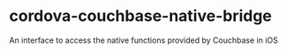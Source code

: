 # cordova-couchbase-native-bridge
An interface to access the native functions provided by Couchbase in iOS
